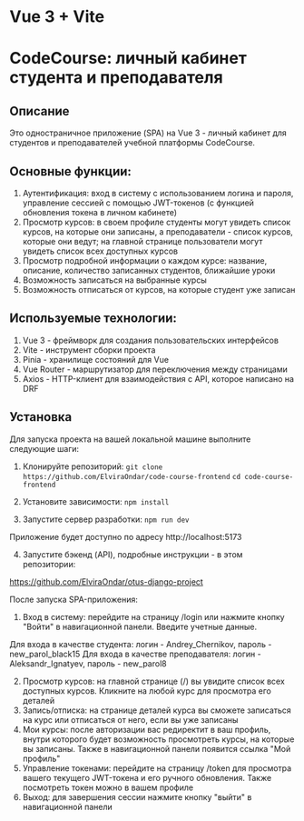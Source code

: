 # Vue 3 + Vite

# CodeCourse: личный кабинет студента и преподавателя

## Описание

Это одностраничное приложение (SPA) на Vue 3 - личный кабинет для студентов и преподавателей учебной платформы CodeCourse.

## Основные функции:

  1. Аутентификация: вход в систему с использованием логина и пароля, управление сессией с помощью JWT-токенов (с функцией обновления токена в личном кабинете)
  2. Просмотр курсов: в своем профиле студенты могут увидеть список курсов, на которые они записаны, а преподаватели - список курсов, которые они ведут; на главной странице пользователи могут увидеть список всех доступных курсов
  3. Просмотр подробной информации о каждом курсе: название, описание, количество записанных студентов, ближайшие уроки
  4. Возможность записаться на выбранные курсы
  5. Возможность отписаться от курсов, на которые студент уже записан

## Используемые технологии:

  1. Vue 3 - фреймворк для создания пользовательских интерфейсов
  2. Vite -  инструмент сборки проекта
  3. Pinia - хранилище состояний для Vue
  4. Vue Router - маршрутизатор для переключения между страницами
  5. Axios - HTTP-клиент для взаимодействия с API, которое написано на DRF

## Установка

Для запуска проекта на вашей локальной машине выполните следующие шаги:

1.  Клонируйте репозиторий:
`git clone https://github.com/ElviraOndar/code-course-frontend`
`cd code-course-frontend`

2.  Установите зависимости:
    `npm install`

3. Запустите сервер разработки:
    `npm run dev`

Приложение будет доступно по адресу http://localhost:5173

4. Запустите бэкенд (API), подробные инструкции - в этом репозитории:

https://github.com/ElviraOndar/otus-django-project

После запуска SPA-приложения:

1.  Вход в систему: перейдите на страницу /login или нажмите кнопку "Войти" в навигационной панели. Введите учетные данные.

Для входа в качестве студента: логин - Andrey_Chernikov, пароль - new_parol_black15
Для входа в качестве преподавателя: логин - Aleksandr_Ignatyev, пароль - new_parol8

2.  Просмотр курсов: на главной странице (/) вы увидите список всех доступных курсов. Кликните на любой курс для просмотра его деталей
3.  Запись/отписка: на странице деталей курса вы сможете записаться на курс или отписаться от него, если вы уже записаны
4.  Мои курсы: после авторизации вас редиректит в ваш профиль, внутри которого будет возможность просмотреть курсы, на которые вы записаны. Также в навигационной панели появится ссылка "Мой профиль"
5.  Управление токенами: перейдите на страницу /token для просмотра вашего текущего JWT-токена и его ручного обновления. Также посмотреть токен можно в вашем профиле
7.  Выход: для завершения сессии нажмите кнопку "выйти" в навигационной панели



